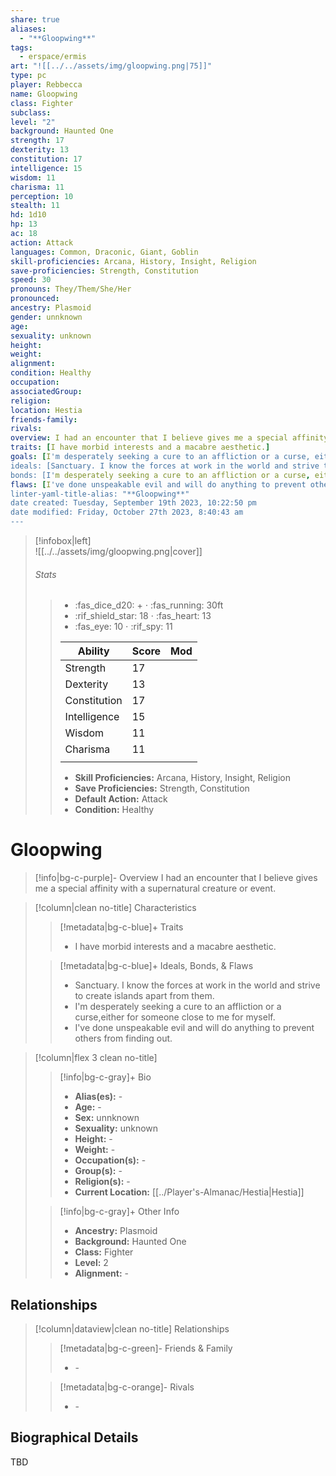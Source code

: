 ```yaml
---
share: true
aliases:
  - "**Gloopwing**"
tags:
  - erspace/ermis
art: "![[../../assets/img/gloopwing.png|75]]"
type: pc
player: Rebbecca
name: Gloopwing
class: Fighter
subclass: 
level: "2"
background: Haunted One
strength: 17
dexterity: 13
constitution: 17
intelligence: 15
wisdom: 11
charisma: 11
perception: 10
stealth: 11
hd: 1d10
hp: 13
ac: 18
action: Attack
languages: Common, Draconic, Giant, Goblin
skill-proficiencies: Arcana, History, Insight, Religion
save-proficiencies: Strength, Constitution
speed: 30
pronouns: They/Them/She/Her
pronounced: 
ancestry: Plasmoid
gender: unnknown
age: 
sexuality: unknown
height: 
weight: 
alignment: 
condition: Healthy
occupation: 
associatedGroup: 
religion: 
location: Hestia
friends-family: 
rivals: 
overview: I had an encounter that I believe gives me a special affinity with a supernatural creature or event.
traits: [I have morbid interests and a macabre aesthetic.]
goals: [I'm desperately seeking a cure to an affliction or a curse, either for someone close to me for myself.]
ideals: [Sanctuary. I know the forces at work in the world and strive to create islands apart from them.]
bonds: [I'm desperately seeking a cure to an affliction or a curse, either for someone close to me for myself.]
flaws: [I've done unspeakable evil and will do anything to prevent others from finding out.]
linter-yaml-title-alias: "**Gloopwing**"
date created: Tuesday, September 19th 2023, 10:22:50 pm
date modified: Friday, October 27th 2023, 8:40:43 am
---
```


>[!infobox|left]  
>![[../../assets/img/gloopwing.png|cover]]
>###### Stats
> > -  :fas_dice_d20: \+ ⋅ :fas_running: 30ft
> > - :rif_shield_star: 18 ⋅ :fas_heart: 13 
> > - :fas_eye: 10 ⋅ :rif_spy: 11
> >
> > | Ability      | Score                | Mod                                        |
> > |--------------|----------------------|--------------------------------------------|
> > | Strength     | 17     |      |
> > | Dexterity    | 13    |     |
> > | Constitution | 17 |  |
> > | Intelligence | 15 |  |
> > | Wisdom       | 11       |        |
> > | Charisma     | 11     |      |
> > ||||
> >  - **Skill Proficiencies:** Arcana, History, Insight, Religion
> >  - **Save Proficiencies:** Strength, Constitution
> >  - **Default Action:** Attack
> >  -  **Condition:** Healthy

# **Gloopwing**
>[!info|bg-c-purple]- Overview
>I had an encounter that I believe gives me a special affinity with a supernatural creature or event.

>[!column|clean no-title] Characteristics 
>> [!metadata|bg-c-blue]+ Traits
>> -  I have morbid interests and a macabre aesthetic.
> 
>> [!metadata|bg-c-blue]+ Ideals, Bonds, & Flaws
>> -  Sanctuary. I know the forces at work in the world and strive to create islands apart from them.
>> -  I'm desperately seeking a cure to an affliction or a curse,either for someone close to me for myself.
>> -  I've done unspeakable evil and will do anything to prevent others from finding out.
 
>[!column|flex 3 clean no-title]
>> [!info|bg-c-gray]+ Bio
>> - **Alias(es):** \-  
>> - **Age:**  \- 
>> - **Sex:**  unnknown 
>> - **Sexuality:**  unknown 
>> - **Height:**  \- 
>> - **Weight:**  \- 
>> - **Occupation(s):**  \- 
>> - **Group(s):**  \- 
>> - **Religion(s):**  \- 
>> - **Current Location:**  [[../Player's-Almanac/Hestia|Hestia]] 
>
>> [!info|bg-c-gray]+ Other Info 
>> - **Ancestry:**  Plasmoid
>> - **Background:** Haunted One
>> - **Class:** Fighter
>> - **Level:** 2
>> - **Alignment:** \-

## Relationships
>[!column|dataview|clean no-title] Relationships
>> [!metadata|bg-c-green]- Friends & Family
>> - \-
>
>> [!metadata|bg-c-orange]- Rivals
>> - \-

## Biographical Details

TBD
